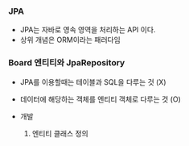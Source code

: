 ### JPA
- JPA는 자바로 영속 영역을 처리하는 API 이다.
- 상위 개념은 ORM이라는 패러다임



### Board 엔티티와 JpaRepository
- JPA를 이용할때는 테이블과 SQL을 다루는 것 (X) 
- 데이터에 해당하는 객체를 엔티티 객체로 다루는 것 (O)


- 개발
  1.  엔티티 클래스 정의
     
